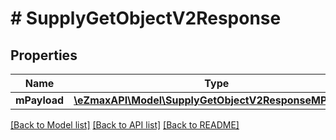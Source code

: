 # # SupplyGetObjectV2Response

## Properties

Name | Type | Description | Notes
------------ | ------------- | ------------- | -------------
**mPayload** | [**\eZmaxAPI\Model\SupplyGetObjectV2ResponseMPayload**](SupplyGetObjectV2ResponseMPayload.md) |  |

[[Back to Model list]](../../README.md#models) [[Back to API list]](../../README.md#endpoints) [[Back to README]](../../README.md)
